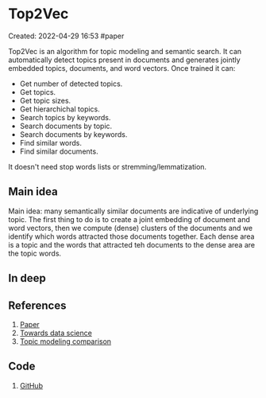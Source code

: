 # Top2Vec
Created: 2022-04-29 16:53
#paper

Top2Vec is an algorithm for topic modeling and semantic search. It can automatically detect topics present in documents and generates jointly embedded topics, documents, and word vectors.
Once trained it can:
-   Get number of detected topics.
-   Get topics.
-   Get topic sizes.
-   Get hierarchichal topics.
-   Search topics by keywords.
-   Search documents by topic.
-   Search documents by keywords.
-   Find similar words.
-   Find similar documents.

It doesn't need stop words lists or stremming/lemmatization.
## Main idea
Main idea: many semantically similar documents are indicative of underlying topic. The first thing to do is to create a joint embedding of document and word vectors, then we compute (dense) clusters of the documents and we identify which words attracted those documents together. Each dense area is a topic and the words that attracted teh documents to the dense area are the topic words.
## In deep

## References
1. [Paper](https://arxiv.org/pdf/2008.09470.pdf)
2. [Towards data science](https://towardsdatascience.com/how-to-perform-topic-modeling-with-top2vec-1ae9bb4e89dc)
3. [Topic modeling comparison](https://medium.com/nlplanet/two-minutes-nlp-topic-modeling-and-semantic-search-with-top2vec-87855a973c8d)

## Code
1. [GitHub](https://github.com/ddangelov/Top2Vec)
